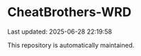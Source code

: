 # CheatBrothers-WRD

Last updated: 2025-06-28 22:19:58

This repository is automatically maintained.
